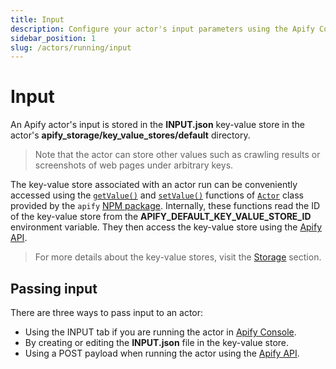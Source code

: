```yaml
---
title: Input
description: Configure your actor's input parameters using the Apify Console, locally or via API. Access parameters in key-value stores from your actor's code.
sidebar_position: 1
slug: /actors/running/input
---
```


# Input

An Apify actor's input is stored in the **INPUT.json** key-value store in the actor's **apify_storage/key_value_stores/default** directory.

> Note that the actor can store other values such as crawling results or screenshots of web pages under arbitrary keys.

The key-value store associated with an actor run can be conveniently accessed using the [`getValue()`](https://sdk.apify.com/api/apify/class/Actor#getValue) and [`setValue()`](https://sdk.apify.com/api/apify/class/Actor#setValue) functions of [`Actor`](https://sdk.apify.com/api/apify/class/Actor) class provided by the `apify` [NPM package](https://www.npmjs.com/package/apify). Internally, these functions read the ID of the key-value store from the **APIFY_DEFAULT_KEY_VALUE_STORE_ID** environment variable. They then access the key-value store using the [Apify API](https://docs.apify.com/api).

> For more details about the key-value stores, visit the [Storage](../../storage/index.md) section.

## Passing input

There are three ways to pass input to an actor:

* Using the INPUT tab if you are running the actor in [Apify Console](https://console.apify.com).
* By creating or editing the **INPUT.json** file in the key-value store.
* Using a POST payload when running the actor using the [Apify API](https://docs.apify.com/api).

